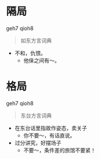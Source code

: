 # 隔局
geh7 qioh8
> 如东方言词典
- 不和，仇恨。
  - 他俫之间有～。

# 格局
geh7 qioh8
> 东台方言词典
- 在东台话里指故作姿态，卖关子
  - 你不要～，有话直说。
- 过分讲究，好摆场子
  - 不要～，条件差的旅馆不要紧！
